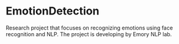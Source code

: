 # EmotionDetection
Research project that focuses on recognizing emotions using face recognition and NLP. The project is developing by Emory NLP lab.
